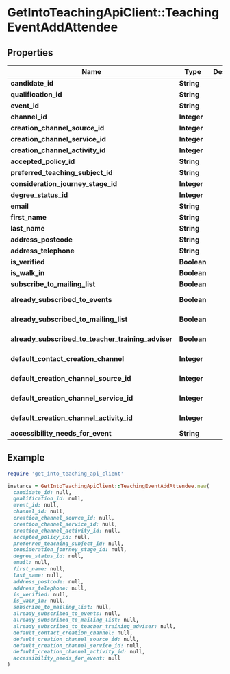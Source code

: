 # GetIntoTeachingApiClient::TeachingEventAddAttendee

## Properties

| Name | Type | Description | Notes |
| ---- | ---- | ----------- | ----- |
| **candidate_id** | **String** |  | [optional] |
| **qualification_id** | **String** |  | [optional] |
| **event_id** | **String** |  |  |
| **channel_id** | **Integer** |  | [optional] |
| **creation_channel_source_id** | **Integer** |  | [optional] |
| **creation_channel_service_id** | **Integer** |  | [optional] |
| **creation_channel_activity_id** | **Integer** |  | [optional] |
| **accepted_policy_id** | **String** |  |  |
| **preferred_teaching_subject_id** | **String** |  | [optional] |
| **consideration_journey_stage_id** | **Integer** |  | [optional] |
| **degree_status_id** | **Integer** |  | [optional] |
| **email** | **String** |  |  |
| **first_name** | **String** |  |  |
| **last_name** | **String** |  |  |
| **address_postcode** | **String** |  | [optional] |
| **address_telephone** | **String** |  | [optional] |
| **is_verified** | **Boolean** |  | [optional] |
| **is_walk_in** | **Boolean** |  | [optional] |
| **subscribe_to_mailing_list** | **Boolean** |  | [optional] |
| **already_subscribed_to_events** | **Boolean** |  | [optional][readonly] |
| **already_subscribed_to_mailing_list** | **Boolean** |  | [optional][readonly] |
| **already_subscribed_to_teacher_training_adviser** | **Boolean** |  | [optional][readonly] |
| **default_contact_creation_channel** | **Integer** |  | [optional][readonly] |
| **default_creation_channel_source_id** | **Integer** |  | [optional][readonly] |
| **default_creation_channel_service_id** | **Integer** |  | [optional][readonly] |
| **default_creation_channel_activity_id** | **Integer** |  | [optional][readonly] |
| **accessibility_needs_for_event** | **String** |  | [optional] |

## Example

```ruby
require 'get_into_teaching_api_client'

instance = GetIntoTeachingApiClient::TeachingEventAddAttendee.new(
  candidate_id: null,
  qualification_id: null,
  event_id: null,
  channel_id: null,
  creation_channel_source_id: null,
  creation_channel_service_id: null,
  creation_channel_activity_id: null,
  accepted_policy_id: null,
  preferred_teaching_subject_id: null,
  consideration_journey_stage_id: null,
  degree_status_id: null,
  email: null,
  first_name: null,
  last_name: null,
  address_postcode: null,
  address_telephone: null,
  is_verified: null,
  is_walk_in: null,
  subscribe_to_mailing_list: null,
  already_subscribed_to_events: null,
  already_subscribed_to_mailing_list: null,
  already_subscribed_to_teacher_training_adviser: null,
  default_contact_creation_channel: null,
  default_creation_channel_source_id: null,
  default_creation_channel_service_id: null,
  default_creation_channel_activity_id: null,
  accessibility_needs_for_event: null
)
```

